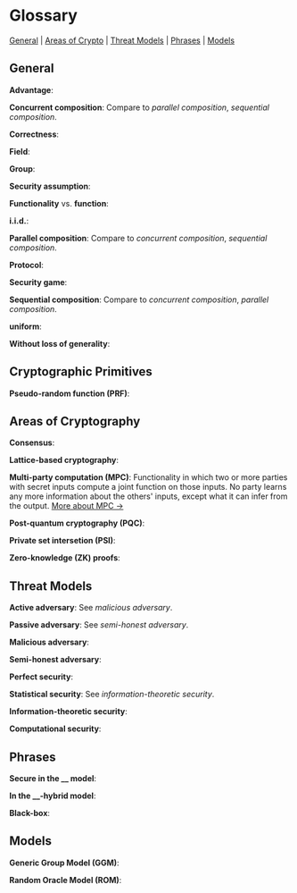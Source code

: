 # Glossary

[General](#general) | [Areas of Crypto](#areas-of-cryptography) | [Threat Models](#threat-models) | [Phrases](#phrases) | [Models](#models)

## General
**Advantage**:

**Concurrent composition**: Compare to _parallel composition_, _sequential composition_.

**Correctness**:

**Field**:

**Group**:

**Security assumption**:

**Functionality** vs. **function**:

**i.i.d.**:

**Parallel composition**: Compare to _concurrent composition_, _sequential composition_.

**Protocol**:

**Security game**:

**Sequential composition**: Compare to _concurrent composition_, _parallel composition_.

**uniform**:

**Without loss of generality**: 

## Cryptographic Primitives
**Pseudo-random function (PRF)**:

## Areas of Cryptography
**Consensus**:

**Lattice-based cryptography**:

**Multi-party computation (MPC)**: Functionality in which two or more parties with secret inputs compute a joint function on those inputs. No party learns any more information about the others' inputs, except what it can infer from the output. [More about MPC &#8594;](./mpc.md)

**Post-quantum cryptography (PQC)**:

**Private set intersetion (PSI)**:

**Zero-knowledge (ZK) proofs**:

## Threat Models
**Active adversary**: See _malicious adversary_.

**Passive adversary**: See _semi-honest adversary_.

**Malicious adversary**:

**Semi-honest adversary**:

**Perfect security**:

**Statistical security**: See _information-theoretic security_.

**Information-theoretic security**:

**Computational security**:

## Phrases
**Secure in the __ model**:

**In the __-hybrid model**:

**Black-box**:

## Models
**Generic Group Model (GGM)**:

**Random Oracle Model (ROM)**: